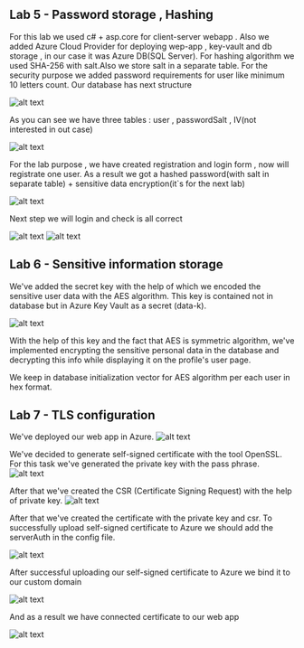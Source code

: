 ﻿## Lab 5 - Password storage , Hashing

For this lab we used c# + asp.core for client-server webapp . Also we added Azure Cloud Provider for deploying wep-app 
, key-vault and db storage , in our case it was Azure DB(SQL Server). For hashing algorithm we used SHA-256 with salt.Also we store salt in a separate table.
For the security purpose we added password requirements for user like minimum 10 letters count.
Our database has next structure 

![alt text](../WebApplication/Properties/ReportImages/db-structure.jpg)

As you can see we have three tables : user , passwordSalt , IV(not interested in out case)

![alt text](../WebApplication/Properties/ReportImages/db-view.jpg)

For the lab purpose , we have created registration and login form , now  will registrate one user. 
As a result we got a hashed password(with salt in separate table) + sensitive data encryption(it`s for the next lab)

![alt text](../WebApplication/Properties/ReportImages/db-screenshot.jpg)

Next step we will login and check is all correct

![alt text](../WebApplication/Properties/ReportImages/login-form.jpg)
![alt text](../WebApplication/Properties/ReportImages/login-result.jpg)

## Lab 6 - Sensitive information storage

We've added the secret key with the help of which we encoded the sensitive user data with the AES algorithm. This key is contained not in database but in Azure Key Vault as a secret (data-k). 


![alt text](../WebApplication/Properties/ReportImages/secret-key.png)

With the help of this key and the fact that AES is symmetric algorithm, we've implemented encrypting the sensitive 
personal data in the database and decrypting this info while displaying it on the profile's user page.

We keep in database initialization vector for AES algorithm per each user in hex format.

## Lab 7 - TLS configuration

We've deployed our web app in Azure.
![alt text](../WebApplication/Properties/ReportImages/app-service.png)

We've decided to generate self-signed certificate with the tool OpenSSL.
For this task we've generated the private key with the pass phrase.
![alt text](../WebApplication/Properties/ReportImages/private_key.png)

After that we've created the CSR (Certificate Signing Request) with the help of private key.
![alt text](../WebApplication/Properties/ReportImages/csr.png)

After that we've created the certificate with the private key and csr. 
To successfully upload self-signed certificate to Azure we should add the serverAuth in the config file.

![alt text](../WebApplication/Properties/ReportImages/certificate_generate.png)

After successful uploading our self-signed certificate to Azure we bind it to our custom domain

![alt text](../WebApplication/Properties/ReportImages/tks_binding.png)

And as a result we have connected certificate to our web app

![alt text](../WebApplication/Properties/ReportImages/demonstration.png)
